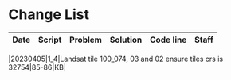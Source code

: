# Change List

|Date|Script|Problem|Solution|Code line|Staff|
|---|---|---|---|---|---|

|20230405|1_4|Landsat tile 100_074, 03 and 02 ensure tiles crs is 32754|85-86|KB|
